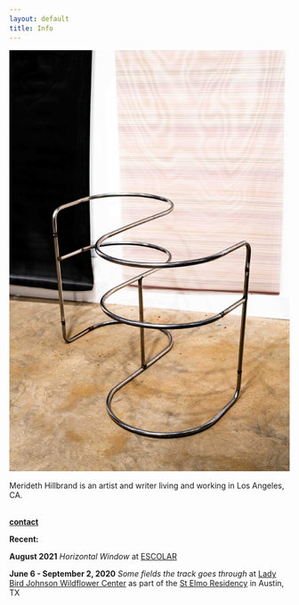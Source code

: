 ```yaml
---
layout: default
title: Info
---
```


![](/Images/bench1.jpg)

Merideth Hillbrand is an artist and writer living and working in Los Angeles, CA.

<br>**<a href="mailto:merideth.hillbrand@gmail.com">contact</a>**

**Recent:**

**August 2021** *Horizontal Window* at <a href="http://escolar.center/">ESCOLAR</a>

**June 6 - September 2, 2020** *Some fields the track goes through* at <a href="https://www.wildflower.org/pressroom/artist-in-residence-merideth-hillbrands-work-on-display-through-september-2020">Lady Bird Johnson Wildflower Center</a> as part of the <a href="https://art.utexas.edu/news/merideth-hillbrand-selected-2019-st-elmo-arts-residency-fellow">St Elmo Residency</a> in Austin, TX
